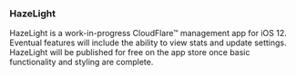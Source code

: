 ### HazeLight
HazeLight is a work-in-progress CloudFlare™ management app for iOS 12. Eventual features will include the ability to view stats and update settings. HazeLight will be published for free on the app store once basic functionality and styling are complete.
